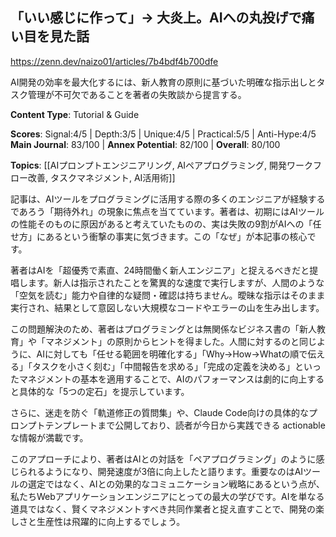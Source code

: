 ## 「いい感じに作って」→ 大炎上。AIへの丸投げで痛い目を見た話

https://zenn.dev/naizo01/articles/7b4bdf4b700dfe

AI開発の効率を最大化するには、新人教育の原則に基づいた明確な指示出しとタスク管理が不可欠であることを著者の失敗談から提言する。

**Content Type**: Tutorial & Guide

**Scores**: Signal:4/5 | Depth:3/5 | Unique:4/5 | Practical:5/5 | Anti-Hype:4/5
**Main Journal**: 83/100 | **Annex Potential**: 82/100 | **Overall**: 80/100

**Topics**: [[AIプロンプトエンジニアリング, AIペアプログラミング, 開発ワークフロー改善, タスクマネジメント, AI活用術]]

記事は、AIツールをプログラミングに活用する際の多くのエンジニアが経験するであろう「期待外れ」の現象に焦点を当てています。著者は、初期にはAIツールの性能そのものに原因があると考えていたものの、実は失敗の9割がAIへの「任せ方」にあるという衝撃の事実に気づきます。この「なぜ」が本記事の核心です。

著者はAIを「超優秀で素直、24時間働く新人エンジニア」と捉えるべきだと提唱します。新人は指示されたことを驚異的な速度で実行しますが、人間のような「空気を読む」能力や自律的な疑問・確認は持ちません。曖昧な指示はそのまま実行され、結果として意図しない大規模なコードやエラーの山を生み出します。

この問題解決のため、著者はプログラミングとは無関係なビジネス書の「新人教育」や「マネジメント」の原則からヒントを得ました。人間に対するのと同じように、AIに対しても「任せる範囲を明確化する」「Why→How→Whatの順で伝える」「タスクを小さく刻む」「中間報告を求める」「完成の定義を決める」といったマネジメントの基本を適用することで、AIのパフォーマンスは劇的に向上すると具体的な「5つの定石」を提示しています。

さらに、迷走を防ぐ「軌道修正の質問集」や、Claude Code向けの具体的なプロンプトテンプレートまで公開しており、読者が今日から実践できる actionable な情報が満載です。

このアプローチにより、著者はAIとの対話を「ペアプログラミング」のように感じられるようになり、開発速度が3倍に向上したと語ります。重要なのはAIツールの選定ではなく、AIとの効果的なコミュニケーション戦略にあるという点が、私たちWebアプリケーションエンジニアにとっての最大の学びです。AIを単なる道具ではなく、賢くマネジメントすべき共同作業者と捉え直すことで、開発の楽しさと生産性は飛躍的に向上するでしょう。